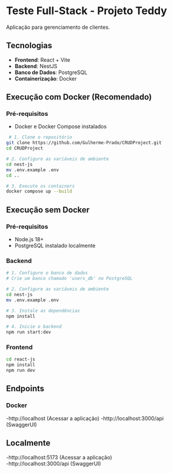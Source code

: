 # Teste Full-Stack - Projeto Teddy

Aplicação para gerenciamento de clientes.

## Tecnologias
- **Frontend**: React + Vite
- **Backend**: NestJS
- **Banco de Dados**: PostgreSQL
- **Containerização**: Docker

## Execução com Docker (Recomendado)
### Pré-requisitos
- Docker e Docker Compose instalados
```bash
 # 1. Clone o repositório
git clone https://github.com/Gulherme-Prado/CRUDProject.git
cd CRUDProject

# 2. Configure as variáveis de ambiente
cd nest-js
mv .env.example .env 
cd ..

# 3. Execute os containers
docker compose up --build
```
## Execução sem Docker
### Pré-requisitos
- Node.js 18+
- PostgreSQL instalado localmente

### Backend
```bash
# 1. Configure o banco de dados
# Crie um banco chamado 'users_db' no PostgreSQL

# 2. Configure as variáveis de ambiente
cd nest-js
mv .env.example .env

# 3. Instale as dependências
npm install

# 4. Inicie o backend
npm run start:dev
```

### Frontend
```bash
cd react-js
npm install
npm run dev
```

## Endpoints
### Docker     
-http://localhost (Acessar a aplicação)
-http://localhost:3000/api (SwaggerUI)

## Localmente
-http://localhost:5173 (Acessar a aplicação)  
-http://localhost:3000/api (SwaggerUI)
  
